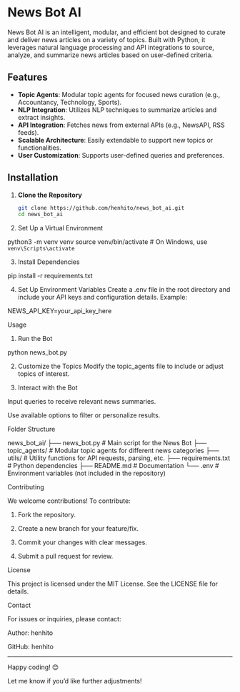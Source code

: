 # News Bot AI

News Bot AI is an intelligent, modular, and efficient bot designed to curate and deliver news articles on a variety of topics. Built with Python, it leverages natural language processing and API integrations to source, analyze, and summarize news articles based on user-defined criteria.

## Features

- **Topic Agents**: Modular topic agents for focused news curation (e.g., Accountancy, Technology, Sports).
- **NLP Integration**: Utilizes NLP techniques to summarize articles and extract insights.
- **API Integration**: Fetches news from external APIs (e.g., NewsAPI, RSS feeds).
- **Scalable Architecture**: Easily extendable to support new topics or functionalities.
- **User Customization**: Supports user-defined queries and preferences.

## Installation

1. **Clone the Repository**
   ```bash
   git clone https://github.com/henhito/news_bot_ai.git
   cd news_bot_ai

2. Set Up a Virtual Environment

python3 -m venv venv
source venv/bin/activate   # On Windows, use `venv\Scripts\activate`


3. Install Dependencies

pip install -r requirements.txt


4. Set Up Environment Variables Create a .env file in the root directory and include your API keys and configuration details. Example:

NEWS_API_KEY=your_api_key_here



Usage

1. Run the Bot

python news_bot.py


2. Customize the Topics Modify the topic_agents file to include or adjust topics of interest.


3. Interact with the Bot

Input queries to receive relevant news summaries.

Use available options to filter or personalize results.




Folder Structure

news_bot_ai/
├── news_bot.py           # Main script for the News Bot
├── topic_agents/         # Modular topic agents for different news categories
├── utils/                # Utility functions for API requests, parsing, etc.
├── requirements.txt      # Python dependencies
├── README.md             # Documentation
└── .env                  # Environment variables (not included in the repository)

Contributing

We welcome contributions! To contribute:

1. Fork the repository.


2. Create a new branch for your feature/fix.


3. Commit your changes with clear messages.


4. Submit a pull request for review.



License

This project is licensed under the MIT License. See the LICENSE file for details.

Contact

For issues or inquiries, please contact:

Author: henhito

GitHub: henhito



---

Happy coding! 😊

Let me know if you’d like further adjustments!

